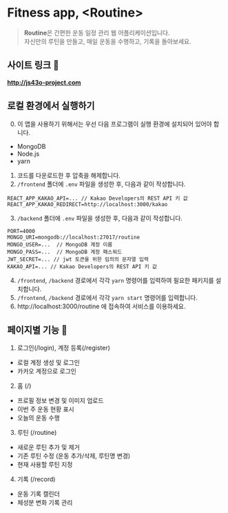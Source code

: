 # Fitness app, \<Routine\>

> **Routine**은 간편한 운동 일정 관리 웹 어플리케이션입니다. <br />자신만의 루틴을 만들고, 매일 운동을 수행하고, 기록을 돌아보세요.

## 사이트 링크 🔗

<b>http://js43o-project.com</b>

## 로컬 환경에서 실행하기

0. 이 앱을 사용하기 위해서는 우선 다음 프로그램이 실행 환경에 설치되어 있어야 합니다.

- MongoDB
- Node.js
- yarn

1. 코드를 다운로드한 후 압축을 해제합니다.
2. `/frontend` 폴더에 `.env` 파일을 생성한 후, 다음과 같이 작성합니다.

```
REACT_APP_KAKAO_API=... // Kakao Developers의 REST API 키 값
REACT_APP_KAKAO_REDIRECT=http://localhost:3000/kakao
```

3. `/backend` 폴더에 `.env` 파일을 생성한 후, 다음과 같이 작성합니다.

```
PORT=4000
MONGO_URI=mongodb://localhost:27017/routine
MONGO_USER=...  // MongoDB 계정 이름
MONGO_PASS=...  // MongoDB 계정 패스워드
JWT_SECRET=... // jwt 토큰을 위한 임의의 문자열 입력
KAKAO_API=... // Kakao Developers의 REST API 키 값
```

4. `/frontend`, `/backend` 경로에서 각각 `yarn` 명령어를 입력하여 필요한 패키지를 설치합니다.
5. `/frontend`, `/backend` 경로에서 각각 `yarn start` 명령어를 입력합니다.
6. http://localhost:3000/routine 에 접속하여 서비스를 이용하세요.

## 페이지별 기능 🔧

1. 로그인(/login), 계정 등록(/register)

- 로컬 계정 생성 및 로그인
- 카카오 계정으로 로그인

2. 홈 (/)

- 프로필 정보 변경 및 이미지 업로드
- 이번 주 운동 현황 표시
- 오늘의 운동 수행

3. 루틴 (/routine)

- 새로운 루틴 추가 및 제거
- 기존 루틴 수정 (운동 추가/삭제, 루틴명 변경)
- 현재 사용할 루틴 지정

4. 기록 (/record)

- 운동 기록 캘린더
- 체성분 변화 기록 관리

